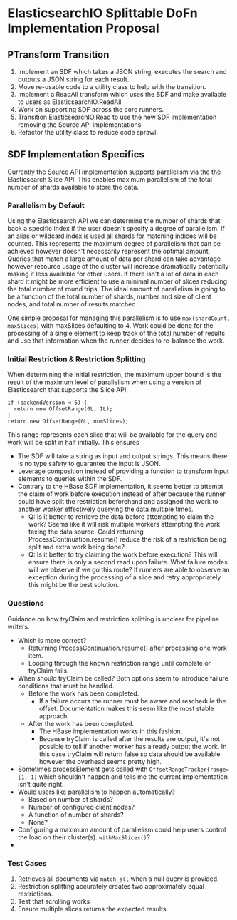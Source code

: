 ElasticsearchIO Splittable DoFn Implementation Proposal
=======================================================


PTransform Transition
---------------------

1. Implement an SDF which takes a JSON string, executes the search and outputs a JSON string for each result.
1. Move re-usable code to a utility class to help with the transition.
1. Implement a ReadAll transform which uses the SDF and make available to users as ElasticsearchIO.ReadAll
1. Work on supporting SDF across the core runners.
1. Transition ElasticsearchIO.Read to use the new SDF implementation removing the Source API implementations.
1. Refactor the utility class to reduce code sprawl.


SDF Implementation Specifics
----------------------------

Currently the Source API implementation supports parallelism via the the Elasticsearch Slice API.  This enables
maximum parallelism of the total number of shards available to store the data.

### Parallelism by Default ###

Using the Elasticsearch API we can determine the number of shards that back a specific index if the user doesn't specify
a degree of parallelism.  If an alias or wildcard index is used all shards for matching indices will be counted.  This 
represents the maximum degree of parallelism that can be achieved however doesn't necessarily represent the optimal amount.
Queries that match a large amount of data per shard can take advantage however resource usage of the cluster will increase
dramatically potentially making it less available for other users.  If there isn't a lot of data in each shard it might 
be more efficient to use a minimal number of slices reducing the total number of round trips. The ideal amount of 
parallelism is going to be a function of the total number of shards, number and size of client nodes, and total number 
of results matched.  

One simple proposal for managing this parallelism is to use `max(shardCount, maxSlices)` with maxSlices defaulting to 4.
Work could be done for the processing of a single element to keep track of the total number of results and use that information
when the runner decides to re-balance the work.

### Initial Restriction & Restriction Splitting ###

When determining the initial restriction, the maximum upper bound is the result of the maximum level of parallelism
when using a version of Elasticsearch that supports the Slice API.

    if (backendVersion < 5) {
      return new OffsetRange(0L, 1L);
    }
    return new OffsetRange(0L, numSlices);
    
This range represents each slice that will be available for the query and work will be split in half initially.  This
ensures 
 
 
 * The SDF will take a string as input and output strings.  This means there is no type safety to guarantee the input is JSON.
 * Leverage composition instead of providing a function to transform input elements to queries within the SDF.
 * Contrary to the HBase SDF implementation, it seems better to attempt the claim of work before execution instead of after because
 the runner could have split the restriction beforehand and assigned the work to another worker effectively querying the data multiple
 times.
   * Q: Is it better to retrieve the data before attempting to claim the work?
   Seems like it will risk multiple workers attempting the work taxing the data source.
   Could returning ProcessContinuation.resume() reduce the risk of a restriction being split and extra work being done?
   * Q: Is it better to try claiming the work before execution?
   This will ensure there is only a second read upon failure.
   What failure modes will we observe if we go this route?
   If runners are able to observe an exception during the processing of a slice and retry appropriately this might be the best solution.

### Questions ###

Guidance on how tryClaim and restriction splitting is unclear for pipeline writers.
 * Which is more correct?
    * Returning ProcessContinuation.resume() after processing one work item.
    * Looping through the known restriction range until complete or tryClaim fails.
 * When should tryClaim be called?  Both options seem to introduce failure conditions that must be handled.
    * Before the work has been completed.
        * If a failure occurs the runner must be aware and reschedule the offset. Documentation makes this seem like the most stable approach.
    * After the work has been completed.
        * The HBase implementation works in this fashion.
        * Because tryClaim is called after the results are output, it's not possible to tell if another worker has already output the work.
        In this case tryClaim will return false so data should be available however the overhead seems pretty high.
 * Sometimes processElement gets called with `OffsetRangeTracker{range=[1, 1)` which shouldn't happen and tells me
 the current implementation isn't quite right.
 * Would users like parallelism to happen automatically?
    * Based on number of shards?
    * Number of configured client nodes?
    * A function of number of shards?
    * None?
 * Configuring a maximum amount of parallelism could help users control the load on their cluster(s).  `withMaxSlices()`?
 *  

### Test Cases ###

1. Retrieves all documents via `match_all` when a null query is provided.
1. Restriction splitting accurately creates two approximately equal restrictions.
1. Test that scrolling works
1. Ensure multiple slices returns the expected results